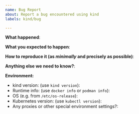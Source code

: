 ```yaml
---
name: Bug Report
about: Report a bug encountered using kind
labels: kind/bug

---
```


<!-- Please use this template while reporting a bug and provide as much info as possible. Not doing so may result in your bug not being addressed in a timely manner. Thanks!-->


**What happened**:

<!-- If creating a cluster failed, please run the create cluster command again with the `--retain` flag to prevent cleanup on failure, then run `kind export logs` to dump the cluster logs before cleaning up manually with `kind delete cluster`. Then attach the logs from the path printed by `kind export logs` to this issue as a zip or tarball archive. This will aid us greatly in diagnosing the failure. When `kubeadm init` / `kubeadm join` fail, there are many possible cases and the kubeadm logs typically don't contain enough details vs the full cluster logs. Thanks!-->

**What you expected to happen**:

**How to reproduce it (as _minimally_ and precisely as possible)**:

**Anything else we need to know?**:

**Environment:**

- kind version: (use `kind version`):
- Runtime info: (use `docker info` or `podman info`):
- OS (e.g. from `/etc/os-release`):
- Kubernetes version: (use `kubectl version`):
- Any proxies or other special environment settings?:
